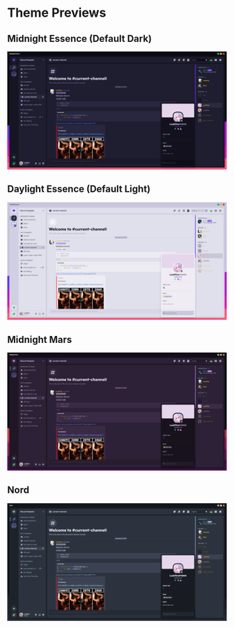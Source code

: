# Theme Previews

## Midnight Essence (Default Dark)
<img src="assets/previews/theme-default-dark.png">

## Daylight Essence (Default Light)
<img src="assets/previews/theme-default-light.png">

## Midnight Mars
<img src="assets/previews/theme-midnight-mars.png">

## Nord
<img src="assets/previews/theme-nord.png">